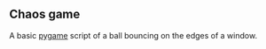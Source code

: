 ## Chaos game

A basic [pygame](https://www.pygame.org/news) script of a ball bouncing on the edges of a window.
